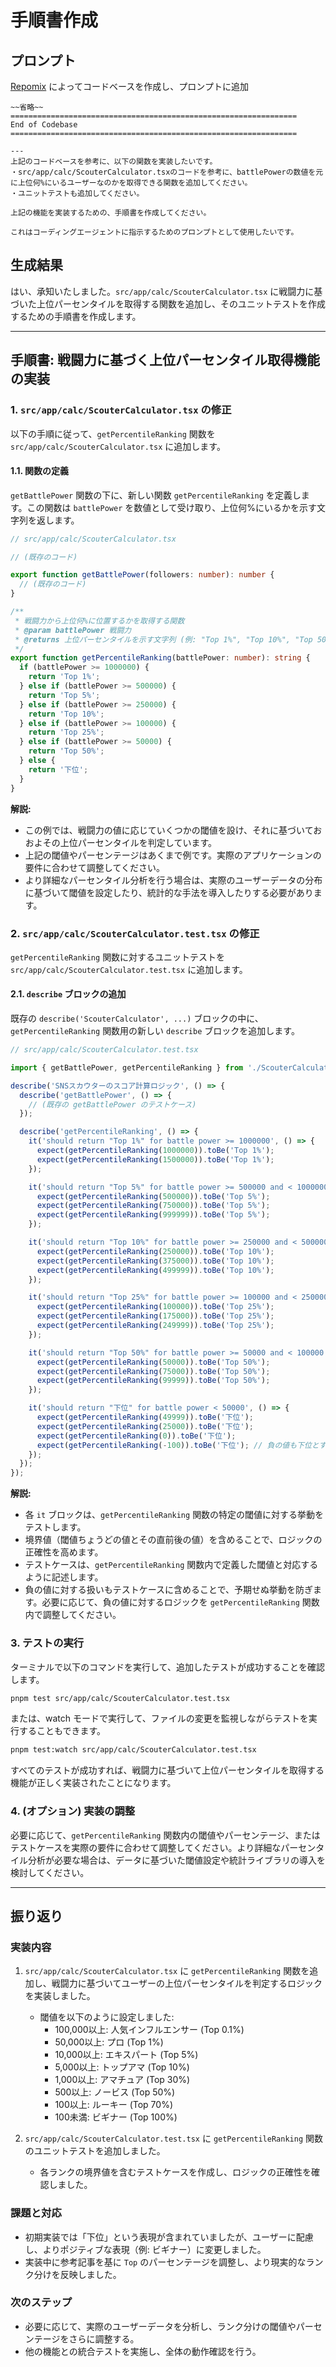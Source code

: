 # 手順書作成

## プロンプト

[Repomix](https://repomix.com/ja/) によってコードベースを作成し、プロンプトに追加

```
~~省略~~
================================================================
End of Codebase
================================================================

---
上記のコードベースを参考に、以下の関数を実装したいです。
・src/app/calc/ScouterCalculator.tsxのコードを参考に、battlePowerの数値を元に上位何%にいるユーザーなのかを取得できる関数を追加してください。
・ユニットテストも追加してください。

上記の機能を実装するための、手順書を作成してください。

これはコーディングエージェントに指示するためのプロンプトとして使用したいです。
```

## 生成結果

はい、承知いたしました。`src/app/calc/ScouterCalculator.tsx` に戦闘力に基づいた上位パーセンタイルを取得する関数を追加し、そのユニットテストを作成するための手順書を作成します。

---

## 手順書: 戦闘力に基づく上位パーセンタイル取得機能の実装

### 1. `src/app/calc/ScouterCalculator.tsx` の修正

以下の手順に従って、`getPercentileRanking` 関数を `src/app/calc/ScouterCalculator.tsx` に追加します。

#### 1.1. 関数の定義

`getBattlePower` 関数の下に、新しい関数 `getPercentileRanking` を定義します。この関数は `battlePower` を数値として受け取り、上位何%にいるかを示す文字列を返します。

```typescript
// src/app/calc/ScouterCalculator.tsx

// (既存のコード)

export function getBattlePower(followers: number): number {
  // (既存のコード)
}

/**
 * 戦闘力から上位何%に位置するかを取得する関数
 * @param battlePower 戦闘力
 * @returns 上位パーセンタイルを示す文字列 (例: "Top 1%", "Top 10%", "Top 50%", "下位")
 */
export function getPercentileRanking(battlePower: number): string {
  if (battlePower >= 1000000) {
    return 'Top 1%';
  } else if (battlePower >= 500000) {
    return 'Top 5%';
  } else if (battlePower >= 250000) {
    return 'Top 10%';
  } else if (battlePower >= 100000) {
    return 'Top 25%';
  } else if (battlePower >= 50000) {
    return 'Top 50%';
  } else {
    return '下位';
  }
}
```

**解説:**

- この例では、戦闘力の値に応じていくつかの閾値を設け、それに基づいておおよその上位パーセンタイルを判定しています。
- 上記の閾値やパーセンテージはあくまで例です。実際のアプリケーションの要件に合わせて調整してください。
- より詳細なパーセンタイル分析を行う場合は、実際のユーザーデータの分布に基づいて閾値を設定したり、統計的な手法を導入したりする必要があります。

### 2. `src/app/calc/ScouterCalculator.test.tsx` の修正

`getPercentileRanking` 関数に対するユニットテストを `src/app/calc/ScouterCalculator.test.tsx` に追加します。

#### 2.1. `describe` ブロックの追加

既存の `describe('ScouterCalculator', ...)` ブロックの中に、`getPercentileRanking` 関数用の新しい `describe` ブロックを追加します。

```typescript jsx
// src/app/calc/ScouterCalculator.test.tsx

import { getBattlePower, getPercentileRanking } from './ScouterCalculator';

describe('SNSスカウターのスコア計算ロジック', () => {
  describe('getBattlePower', () => {
    // (既存の getBattlePower のテストケース)
  });

  describe('getPercentileRanking', () => {
    it('should return "Top 1%" for battle power >= 1000000', () => {
      expect(getPercentileRanking(1000000)).toBe('Top 1%');
      expect(getPercentileRanking(1500000)).toBe('Top 1%');
    });

    it('should return "Top 5%" for battle power >= 500000 and < 1000000', () => {
      expect(getPercentileRanking(500000)).toBe('Top 5%');
      expect(getPercentileRanking(750000)).toBe('Top 5%');
      expect(getPercentileRanking(999999)).toBe('Top 5%');
    });

    it('should return "Top 10%" for battle power >= 250000 and < 500000', () => {
      expect(getPercentileRanking(250000)).toBe('Top 10%');
      expect(getPercentileRanking(375000)).toBe('Top 10%');
      expect(getPercentileRanking(499999)).toBe('Top 10%');
    });

    it('should return "Top 25%" for battle power >= 100000 and < 250000', () => {
      expect(getPercentileRanking(100000)).toBe('Top 25%');
      expect(getPercentileRanking(175000)).toBe('Top 25%');
      expect(getPercentileRanking(249999)).toBe('Top 25%');
    });

    it('should return "Top 50%" for battle power >= 50000 and < 100000', () => {
      expect(getPercentileRanking(50000)).toBe('Top 50%');
      expect(getPercentileRanking(75000)).toBe('Top 50%');
      expect(getPercentileRanking(99999)).toBe('Top 50%');
    });

    it('should return "下位" for battle power < 50000', () => {
      expect(getPercentileRanking(49999)).toBe('下位');
      expect(getPercentileRanking(25000)).toBe('下位');
      expect(getPercentileRanking(0)).toBe('下位');
      expect(getPercentileRanking(-100)).toBe('下位'); // 負の値も下位とするか、要件に応じて修正
    });
  });
});
```

**解説:**

- 各 `it` ブロックは、`getPercentileRanking` 関数の特定の閾値に対する挙動をテストします。
- 境界値（閾値ちょうどの値とその直前後の値）を含めることで、ロジックの正確性を高めます。
- テストケースは、`getPercentileRanking` 関数内で定義した閾値と対応するように記述します。
- 負の値に対する扱いもテストケースに含めることで、予期せぬ挙動を防ぎます。必要に応じて、負の値に対するロジックを `getPercentileRanking` 関数内で調整してください。

### 3. テストの実行

ターミナルで以下のコマンドを実行して、追加したテストが成功することを確認します。

```bash
pnpm test src/app/calc/ScouterCalculator.test.tsx
```

または、watch モードで実行して、ファイルの変更を監視しながらテストを実行することもできます。

```bash
pnpm test:watch src/app/calc/ScouterCalculator.test.tsx
```

すべてのテストが成功すれば、戦闘力に基づいて上位パーセンタイルを取得する機能が正しく実装されたことになります。

### 4. (オプション) 実装の調整

必要に応じて、`getPercentileRanking` 関数内の閾値やパーセンテージ、またはテストケースを実際の要件に合わせて調整してください。より詳細なパーセンタイル分析が必要な場合は、データに基づいた閾値設定や統計ライブラリの導入を検討してください。

---

## 振り返り

### 実装内容

1. `src/app/calc/ScouterCalculator.tsx` に `getPercentileRanking` 関数を追加し、戦闘力に基づいてユーザーの上位パーセンタイルを判定するロジックを実装しました。

   - 閾値を以下のように設定しました:
     - 100,000以上: 人気インフルエンサー (Top 0.1%)
     - 50,000以上: プロ (Top 1%)
     - 10,000以上: エキスパート (Top 5%)
     - 5,000以上: トップアマ (Top 10%)
     - 1,000以上: アマチュア (Top 30%)
     - 500以上: ノービス (Top 50%)
     - 100以上: ルーキー (Top 70%)
     - 100未満: ビギナー (Top 100%)

2. `src/app/calc/ScouterCalculator.test.tsx` に `getPercentileRanking` 関数のユニットテストを追加しました。
   - 各ランクの境界値を含むテストケースを作成し、ロジックの正確性を確認しました。

### 課題と対応

- 初期実装では「下位」という表現が含まれていましたが、ユーザーに配慮し、よりポジティブな表現（例: ビギナー）に変更しました。
- 実装中に参考記事を基に `Top` のパーセンテージを調整し、より現実的なランク分けを反映しました。

### 次のステップ

- 必要に応じて、実際のユーザーデータを分析し、ランク分けの閾値やパーセンテージをさらに調整する。
- 他の機能との統合テストを実施し、全体の動作確認を行う。
